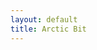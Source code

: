 ```yaml
---
layout: default
title: Arctic Bit
---
```

<div class="splash-image hide-on-med-and-down" style="filter: saturate(30%); height:900px"></div>
<div class="splash-image hide-on-large-only" style="filter: saturate(30%); height:50vh"></div>